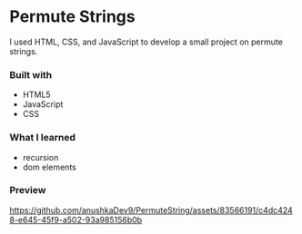 # Permute Strings
I used HTML, CSS, and JavaScript to develop a small project on permute strings.
### Built with
- HTML5
- JavaScript
- CSS
### What I learned
- recursion
- dom elements
### Preview 
https://github.com/anushkaDev9/PermuteString/assets/83566191/c4dc4248-e645-45f9-a502-93a985156b0b


